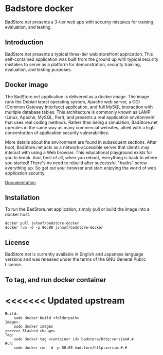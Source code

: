 # Badstore docker

BadStore.net presents a 3-tier web app with security mistakes for training, evaluation, and testing.

## Introduction
BadStore.net presents a typical three-tier web storefront application. This self-contained application was built from the ground up with typical security mistakes to serve as a platform for demonstration, security training, evaluation, and testing purposes.

## Docker image
The BadStore.net application is delivered as a docker image. The image runs the Debian latest operating system, Apache web server, a CGI (Common Gateway Interface) application, and full MySQL interaction with multiple database tables. This architecture is commonly known as LAMP (Linux, Apache, MySQL, Perl), and presents a real application environment that uses real coding methods. Rather than being a simulation, BadStore.net operates in the same way as many commercial websites, albeit with a high concentration of application security vulnerabilities.

More details about the environment are found in subsequent sections. After boot, BadStore.net acts as a network-accessible server that clients may interact with using a Web browser. This educational playground exists for you to break. And, best of all, when you reboot, everything is back to where you started! There's no need to rebuild after successful "hacks" screw everything up. So get out your browser and start enjoying the world of web application security.

<a href="https://cryptopone.com/downloads/BadStore_net_v2_1_Manual.pdf">Documentation</a>

## Installation
To run the BadStore.net application, simply pull or build the image into a docker host.
```
docker pull jvhoof/badstore-docker
docker run -d -p 80:80 jvhoof/badstore-docker
```

## License
BadStore.net is currently available in English and Japanese language versions and was released under the terms of the GNU General Public License.


## To tag, and run docker container
<<<<<<< Updated upstream
=======
```
Build:
    sudo docker build <folderpath>
Images:
    sudo docker images
>>>>>>> Stashed changes
Tag:
    sudo docker tag <container id> badstore/http:version#.#
Run:    
    sudo docker run -d -p 80:80 badstore/http:version#.#
```